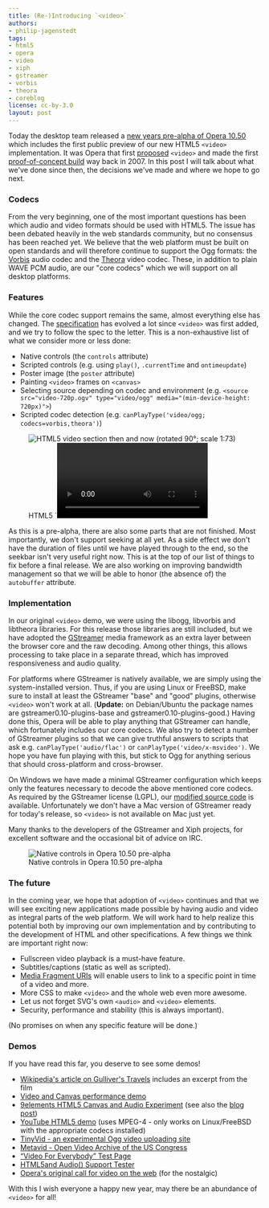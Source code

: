 ```yaml
---
title: (Re-)Introducing `<video>`
authors:
- philip-jagenstedt
tags:
- html5
- opera
- video
- xiph
- gstreamer
- vorbis
- theora
- coreblog
license: cc-by-3.0
layout: post
---
```


Today the desktop team released a [new years pre-alpha of Opera 10.50](http://my.opera.com/desktopteam/blog/happy-new-year) which includes the first public preview of our new HTML5 `<video>` implementation. It was Opera that first [proposed](http://lists.whatwg.org/pipermail/whatwg-whatwg.org/2007-February/009702.html) `<video>` and made the first [proof-of-concept build](http://people.opera.com/howcome/2007/video/) way back in 2007. In this post I will talk about what we've done since then, the decisions we've made and where we hope to go next.

### Codecs

From the very beginning, one of the most important questions has been which audio and video formats should be used with HTML5. The issue has been debated heavily in the web standards community, but no consensus has been reached yet. We believe that the web platform must be built on open standards and will therefore continue to support the Ogg formats: the [Vorbis](http://www.vorbis.com/) audio codec and the [Theora](http://theora.org/) video codec. These, in addition to plain WAVE PCM audio, are our "core codecs" which we will support on all desktop platforms.

### Features

While the core codec support remains the same, almost everything else has changed. The [specification](http://www.whatwg.org/specs/web-apps/current-work/multipage/video.html) has evolved a lot since `<video>` was first added, and we try to follow the spec to the letter. This is a non-exhaustive list of what we consider more or less done:

* Native controls (the `controls` attribute)
* Scripted controls (e.g. using `play()`, `.currentTime` and `ontimeupdate`)
* Poster image (the `poster` attribute)
* Painting `<video>` frames on `<canvas>`
* Selecting source depending on codec and environment (e.g. `<source src="video-720p.ogv" type="video/ogg" media="(min-device-height: 720px)">`)
* Scripted codec detection (e.g. `canPlayType('video/ogg; codecs=vorbis,theora')`)

<figure class="figure" id="figure-1">
	<img src="{{ page.id }}/html5-video-spec-length.png" alt="HTML5 video section then and now (rotated 90°; scale 1:73)" class="figure__media">
	<figcaption class="figure__caption">HTML5 `<video>` section then and now (rotated 90°; scale 1:73)</figcaption>
</figure>

As this is a pre-alpha, there are also some parts that are not finished. Most importantly, we don't support seeking at all yet. As a side effect we don't have the duration of files until we have played through to the end, so the seekbar isn't very useful right now. This is at the top of our list of things to fix before a final release. We are also working on improving bandwidth management so that we will be able to honor (the absence of) the `autobuffer` attribute.

### Implementation

In our original `<video>` demo, we were using the libogg, libvorbis and libtheora libraries. For this release those libraries are still included, but we have adopted the [GStreamer](http://gstreamer.freedesktop.org/) media framework as an extra layer between the browser core and the raw decoding. Among other things, this allows processing to take place in a separate thread, which has improved responsiveness and audio quality.

For platforms where GStreamer is natively available, we are simply using the system-installed version. Thus, if you are using Linux or FreeBSD, make sure to install at least the GStreamer "base" and "good" plugins, otherwise `<video>` won't work at all. (**Update:** on Debian/Ubuntu the package names are gstreamer0.10-plugins-base and gstreamer0.10-plugins-good.) Having done this, Opera will be able to play anything that GStreamer can handle, which fortunately includes our core codecs. We also try to detect a number of GStreamer plugins so that we can give truthful answers to scripts that ask e.g. `canPlayType('audio/flac')` or `canPlayType('video/x-msvideo')`. We hope you have fun playing with this, but stick to Ogg for anything serious that should cross-platform and cross-browser.

On Windows we have made a minimal GStreamer configuration which keeps only the features necessary to decode the above mentioned core codecs. As required by the GStreamer license (LGPL), our [modified source code](http://sourcecode.opera.com/gstreamer/) is available. Unfortunately we don't have a Mac version of GStreamer ready for today's release, so `<video>` is not available on Mac just yet.

Many thanks to the developers of the GStreamer and Xiph projects, for excellent software and the occasional bit of advice on IRC.

<figure class="figure" id="figure-2">
	<img src="{{ page.id }}/video-controls.png" alt="Native controls in Opera 10.50 pre-alpha" class="figure__media">
	<figcaption class="figure__caption">Native controls in Opera 10.50 pre-alpha</figcaption>
</figure>

### The future

In the coming year, we hope that adoption of `<video>` continues and that we will see exciting new applications made possible by having audio and video as integral parts of the web platform. We will work hard to help realize this potential both by improving our own implementation and by contributing to the development of HTML and other specifications. A few things we think are important right now:

* Fullscreen video playback is a must-have feature.
* Subtitles/captions (static as well as scripted).
* [Media Fragment URIs](http://www.w3.org/TR/media-frags/) will enable users to link to a specific point in time of a video and more.
* More CSS to make `<video>` and the whole web even more awesome.
* Let us not forget SVG's own `<audio>` and `<video>` elements.
* Security, performance and stability (this is always important).

(No promises on when any specific feature will be done.)

### Demos

If you have read this far, you deserve to see some demos!

* [Wikipedia's article on Gulliver's Travels](http://en.wikipedia.org/w/index.php?title=Gulliver%27s_Travels_(film)&direction=next&oldid=329469376#History) includes an excerpt from the film
* [Video and Canvas performance demo](http://people.freedesktop.org/~company/stuff/video-demo.html)
* [9elements HTML5 Canvas and Audio Experiment](http://9elements.com/io/projects/html5/canvas/) (see also the [blog post](http://9elements.com/io/?p=153))
* [YouTube HTML5 demo](http://www.youtube.com/html5) (uses MPEG-4 - only works on Linux/FreeBSD with the appropriate codecs installed)
* [TinyVid - an experimental Ogg video uploading site](http://tinyvid.tv/)
* [Metavid - Open Video Archive of the US Congress](http://metavid.org/)
* [“Video For Everybody” Test Page](http://camendesign.com/code/files/video_for_everybody/test.html)
* [HTML5and Audio() Support Tester](http://www.happyworm.com/jquery/jplayer/HTML5.Audio.Support/)
* [Opera's original call for video on the web](http://dev.opera.com/articles/view/a-call-for-video-on-the-web-opera-vid/) (for the nostalgic)

With this I wish everyone a happy new year, may there be an abundance of `<video>` for all!
